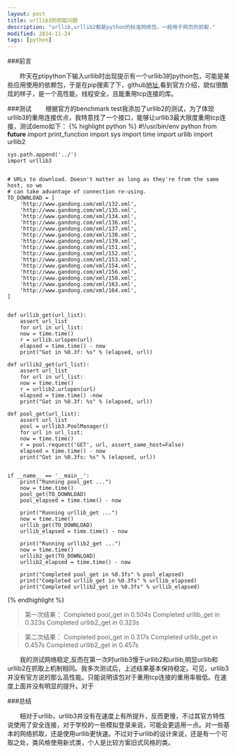 ```yaml
---
layout: post
title: urllib3的抓取问题
description: "urllib,urllib2都是python的标准网络包，一般用于网页的抓取."
modified: 2014-11-24
tags: [python]
---
```


###前言

&emsp;&emsp;昨天在ptipython下输入urllib时出现提示有一个urllib3的python包，可能是某些应用使用的依赖包，于是在pip搜索了下，github[地址](https://github.com/shazow/urllib3),看到官方介绍，貌似很酷炫的样子，是一个高性能，线程安全，且能重用tcp连接的库。

###测试
&emsp;&emsp;根据官方的benchmark test我添加了urllib2的测试，为了体现urllib3的重用连接优点，我特意找了一个接口，能够让urllib3最大限度重用tcp连接，测试demo如下：
{% highlight python %}
	#!/usr/bin/env python
	from __future__ import print_function
	import sys
	import time
	import urllib
	import urllib2

	sys.path.append('../')
	import urllib3


	# URLs to download. Doesn't matter as long as they're from the same host, so we
	# can take advantage of connection re-using.
	TO_DOWNLOAD = [
	    'http://www.gandong.com/xml/132.xml',
	    'http://www.gandong.com/xml/135.xml',
	    'http://www.gandong.com/xml/134.xml',
	    'http://www.gandong.com/xml/136.xml',
	    'http://www.gandong.com/xml/137.xml',
	    'http://www.gandong.com/xml/138.xml',
	    'http://www.gandong.com/xml/139.xml',
	    'http://www.gandong.com/xml/151.xml',
	    'http://www.gandong.com/xml/152.xml',
	    'http://www.gandong.com/xml/153.xml',
	    'http://www.gandong.com/xml/154.xml',
	    'http://www.gandong.com/xml/156.xml',
	    'http://www.gandong.com/xml/158.xml',
	    'http://www.gandong.com/xml/163.xml',
	    'http://www.gandong.com/xml/164.xml',
	]


	def urllib_get(url_list):
	    assert url_list
	    for url in url_list:
		now = time.time()
		r = urllib.urlopen(url)
		elapsed = time.time() - now
		print("Got in %0.3f: %s" % (elapsed, url))

	def urllib2_get(url_list):
	    assert url_list
	    for url in url_list:
		now = time.time()
		r = urllib2.urlopen(url)
		elapsed = time.time() -now
		print("Got in %0.3f: %s" % (elapsed, url))

	def pool_get(url_list):
	    assert url_list
	    pool = urllib3.PoolManager()
	    for url in url_list:
		now = time.time()
		r = pool.request('GET', url, assert_same_host=False)
		elapsed = time.time() - now
		print("Got in %0.3fs: %s" % (elapsed, url))


	if __name__ == '__main__':
	    print("Running pool_get ...")
	    now = time.time()
	    pool_get(TO_DOWNLOAD)
	    pool_elapsed = time.time() - now

	    print("Running urllib_get ...")
	    now = time.time()
	    urllib_get(TO_DOWNLOAD)
	    urllib_elapsed = time.time() - now

	    print("Running urllib2_get ...")
	    now = time.time()
	    urllib2_get(TO_DOWNLOAD)
	    urllib2_elapsed = time.time() - now

	    print("Completed pool_get in %0.3fs" % pool_elapsed)
	    print("Completed urllib_get in %0.3fs" % urllib_elapsed)
	    print("Completed urllib2_get in %0.3fs" % urllib_elapsed)

{% endhighlight %}


> 第一次结果：
> Completed pool_get in 0.504s
> Completed urllib_get in 0.323s
> Completed urllib2_get in 0.323s
>

> 第二次结果：
> Completed pool_get in 0.317s
> Completed urllib_get in 0.457s
> Completed urllib2_get in 0.457s




&emsp;&emsp;我的测试网络稳定,反而在第一次时urllib3慢于urllib2和urllib,明显urllib和urllib2在抓取上机制相同。我多次测试后，上述结果基本保持稳定。可见，urllib3并没有官方说的那么高性能。只能说明该包对于重用tcp连接的重用率极低。在速度上面并没有明显的提升。对于

###总结

&emsp;&emsp;相对于urllib，urllib3并没有在速度上有所提升，反而更慢，不过其官方特性说使用了安全连接，对于学校的一些模拟登录来说，可能会更适用一点。对一些基本的网络抓取，还是使用urllib更快速。不过对于urllib的设计来说，还是有一个可取之处，类风格使用新式类，个人是比较方案旧式风格的类。





